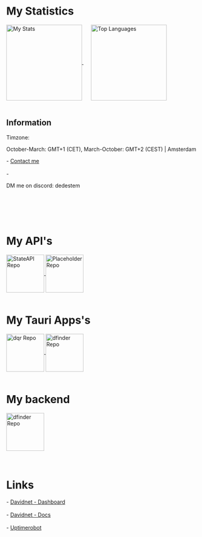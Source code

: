<html lang="en">
  <head>
    
  </head>

  <body>
    <h1>My Statistics</h1>
    <a href="https://github.com/dedestem" style="padding-right: 20px;">
      <img height="200" align="center" src="https://github-readme-stats.vercel.app/api?username=dedestem&show_icons=true&theme=codeSTACKr" alt="My Stats">
    </a>
    <a href="https://github.com/dedestem">
      <img height="200" align="center" src="https://github-readme-stats.vercel.app/api/top-langs/?username=dedestem&layout=compact&theme=codeSTACKr" alt="Top Languages">
    </a>
    <br>
    <br>
    <h2>Information</h2>
    Timzone:
    <p>October-March: GMT+1 (CET), March-October: GMT+2 (CEST)  |  Amsterdam</p>
    <span> - </span><a href="mailto:contact@davidnet.net">Contact me</a>
    <br>
    <br>
    <span> - </span><p>DM me on discord: dedestem</p>
    <br>
    <br>
    <br>
    <br>
    <h1>My API's</h1>
    <a href="https://github.com/dedestem/StateAPI">
      <img height="100" align="center" src="https://github-readme-stats.vercel.app/api/pin/?username=dedestem&repo=StateAPI&theme=codeSTACKr" alt="StateAPI Repo">
    </a>
    <a href="https://davidnet.net/Docs/Placeholder/">
      <img height="100" align="center" src="https://github-readme-stats.vercel.app/api/pin/?username=dedestem&repo=Placeholder&theme=codeSTACKr" alt="Placeholder Repo">
    </a>
    <br>
    <br>
    <h1>My Tauri Apps's</h1>
    <a href="https://github.com/dedestem/dqr">
      <img height="100" align="center" src="https://github-readme-stats.vercel.app/api/pin/?username=dedestem&repo=dqr&theme=codeSTACKr" alt="dqr Repo">
    </a>
    <a href="https://github.com/dedestem/dfinder/">
      <img height="100" align="center" src="https://github-readme-stats.vercel.app/api/pin/?username=dedestem&repo=dfinder&theme=codeSTACKr" alt="dfinder Repo">
    </a>
    <br>
    <br>
    <h1>My backend</h1>
    <a href="https://github.com/dedestem/DNBackend">
      <img height="100" align="center" src="https://github-readme-stats.vercel.app/api/pin/?username=dedestem&repo=dnbackend&theme=codeSTACKr" alt="dfinder Repo">
    </a>
    <br>
    <br>
    <br>
    <h1>Links</h1>
    <span> - </span><a href="https://davidnet.net/Dashboard">Davidnet - Dashboard</a>
    <br>
    <br>
    <span> - </span><a href="https://davidnet.net/Docs">Davidnet - Docs</a>
    <br>
    <br>
    <span> - </span><a href="https://stats.uptimerobot.com/uyIu1MvHRa">Uptimerobot</a>
  </body>
</html>
